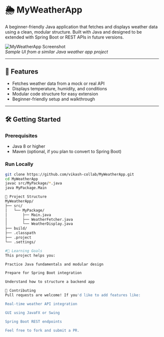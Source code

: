 # 🌦️ MyWeatherApp

A beginner-friendly Java application that fetches and displays weather data using a clean, modular structure. Built with Java and designed to be extended with Spring Boot or REST APIs in future versions.

![MyWeatherApp Screenshot](https://media.licdn.com/dms/image/D4D22AQGfLZrZxQ6ZxA/feedshare-shrink_800/0/1717259838474?e=2147483647&v=beta&t=ZkU9vZzZKXqgXqJv3gZJZyXJZzZJZzZJZzZJZzZJZzZJ)  
*Sample UI from a similar Java weather app project*

---

## 🚀 Features

- Fetches weather data from a mock or real API  
- Displays temperature, humidity, and conditions  
- Modular code structure for easy extension  
- Beginner-friendly setup and walkthrough  

---

## 🛠️ Getting Started

### Prerequisites
- Java 8 or higher  
- Maven (optional, if you plan to convert to Spring Boot)  

### Run Locally
```bash
git clone https://github.com/vikash-collab/MyWeatherApp.git
cd MyWeatherApp
javac src/MyPackage/*.java
java MyPackage.Main

📁 Project Structure
MyWeatherApp/
├── src/
│   └── MyPackage/
│       ├── Main.java
│       ├── WeatherFetcher.java
│       └── WeatherDisplay.java
├── build/
├── .classpath
├── .project
└── .settings/

#🧠 Learning Goals
This project helps you:

Practice Java fundamentals and modular design

Prepare for Spring Boot integration

Understand how to structure a backend app

🤝 Contributing
Pull requests are welcome! If you'd like to add features like:

Real-time weather API integration

GUI using JavaFX or Swing

Spring Boot REST endpoints

Feel free to fork and submit a PR.

